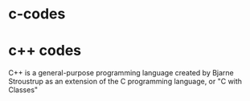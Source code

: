 # c-codes 
# c++ codes
C++ is a general-purpose programming language created by Bjarne Stroustrup as an extension of the C programming language, or "C with Classes"
